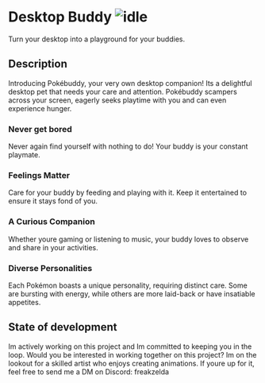 # Desktop Buddy ![idle](https://github.com/jvietman/pokebuddy/assets/77661493/7f1023e7-1a1e-4747-81e2-d34990eac1d4)
Turn your desktop into a playground for your buddies.


## Description
Introducing Pokébuddy, your very own desktop companion! Its a delightful desktop pet that needs your care and attention. Pokébuddy scampers across your screen, eagerly seeks playtime with you and can even experience hunger.

### Never get bored
Never again find yourself with nothing to do! Your buddy is your constant playmate.

### Feelings Matter
Care for your buddy by feeding and playing with it. Keep it entertained to ensure it stays fond of you.

### A Curious Companion
Whether youre gaming or listening to music, your buddy loves to observe and share in your activities.

### Diverse Personalities
Each Pokémon boasts a unique personality, requiring distinct care. Some are bursting with energy, while others are more laid-back or have insatiable appetites.


## State of development
Im actively working on this project and Im committed to keeping you in the loop. Would you be interested in working together on this project? Im on the lookout for a skilled artist who enjoys creating animations. If youre up for it, feel free to send me a DM on Discord: freakzelda
